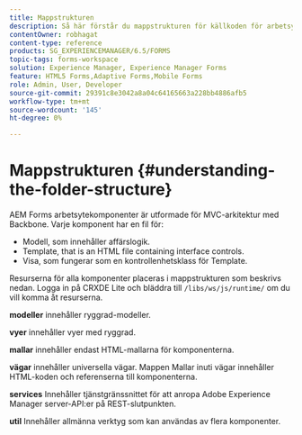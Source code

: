 ```yaml
---
title: Mappstrukturen
description: Så här förstår du mappstrukturen för källkoden för arbetsytan i AEM Forms för att anpassa.
contentOwner: robhagat
content-type: reference
products: SG_EXPERIENCEMANAGER/6.5/FORMS
topic-tags: forms-workspace
solution: Experience Manager, Experience Manager Forms
feature: HTML5 Forms,Adaptive Forms,Mobile Forms
role: Admin, User, Developer
source-git-commit: 29391c8e3042a8a04c64165663a228bb4886afb5
workflow-type: tm+mt
source-wordcount: '145'
ht-degree: 0%

---
```


# Mappstrukturen {#understanding-the-folder-structure}

AEM Forms arbetsytekomponenter är utformade för MVC-arkitektur med Backbone. Varje komponent har en fil för:

* Modell, som innehåller affärslogik.
* Template, that is an HTML file containing interface controls.
* Visa, som fungerar som en kontrollenhetsklass för Template.

Resurserna för alla komponenter placeras i mappstrukturen som beskrivs nedan. Logga in på CRXDE Lite och bläddra till `/libs/ws/js/runtime/` om du vill komma åt resurserna.

**modeller** innehåller ryggrad-modeller.

**vyer** innehåller vyer med ryggrad.

**mallar** innehåller endast HTML-mallarna för komponenterna.

**vägar** innehåller universella vägar. Mappen Mallar inuti vägar innehåller HTML-koden och referenserna till komponenterna.

**services** Innehåller tjänstgränssnittet för att anropa Adobe Experience Manager server-API:er på REST-slutpunkten.

**util** Innehåller allmänna verktyg som kan användas av flera komponenter.
